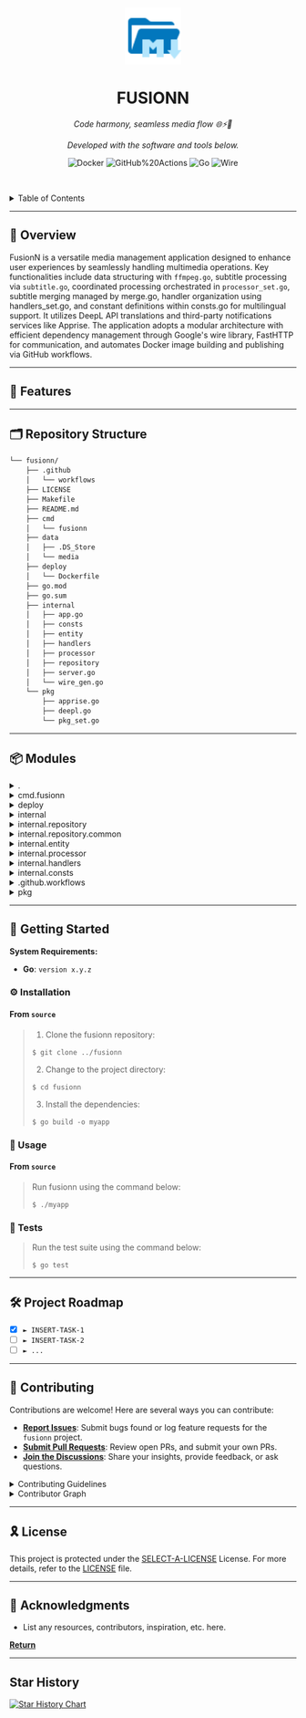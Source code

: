 <p align="center">
  <img src="https://raw.githubusercontent.com/PKief/vscode-material-icon-theme/ec559a9f6bfd399b82bb44393651661b08aaf7ba/icons/folder-markdown-open.svg" width="100" alt="project-logo">
</p>
<p align="center">
    <h1 align="center">FUSIONN</h1>
</p>
<p align="center">
    <em>Code harmony, seamless media flow 🌐️⚡️🚀</em>
</p>
<p align="center">
 <!-- local repository, no metadata badges. -->
<p>
<p align="center">
  <em>Developed with the software and tools below.</em>
</p>
<p align="center">
 <img src="https://img.shields.io/badge/Docker-2496ED.svg?style=default&logo=Docker&logoColor=white" alt="Docker">
 <img src="https://img.shields.io/badge/GitHub%20Actions-2088FF.svg?style=default&logo=GitHub-Actions&logoColor=white" alt="GitHub%20Actions">
 <img src="https://img.shields.io/badge/Go-00ADD8.svg?style=default&logo=Go&logoColor=white" alt="Go">
 <img src="https://img.shields.io/badge/Wire-000000.svg?style=default&logo=Wire&logoColor=white" alt="Wire">
</p>

<br><!-- TABLE OF CONTENTS -->
<details>
  <summary>Table of Contents</summary><br>

- [📍 Overview](#-overview)
- [🧩 Features](#-features)
- [🗂️ Repository Structure](#️-repository-structure)
- [📦 Modules](#-modules)
- [🚀 Getting Started](#-getting-started)
  - [⚙️ Installation](#️-installation)
  - [🤖 Usage](#-usage)
  - [🧪 Tests](#-tests)
- [🛠 Project Roadmap](#-project-roadmap)
- [🤝 Contributing](#-contributing)
- [🎗 License](#-license)
- [🔗 Acknowledgments](#-acknowledgments)

</details>
<hr>

## 📍 Overview

FusionN is a versatile media management application designed to enhance user experiences by seamlessly handling multimedia operations. Key functionalities include data structuring with `ffmpeg.go`, subtitle processing via `subtitle.go`, coordinated processing orchestrated in `processor_set.go`, subtitle merging managed by merge.go, handler organization using handlers_set.go, and constant definitions within consts.go for multilingual support. It utilizes DeepL API translations and third-party notifications services like Apprise. The application adopts a modular architecture with efficient dependency management through Google's wire library, FastHTTP for communication, and automates Docker image building and publishing via GitHub workflows.

---

## 🧩 Features

---

## 🗂️ Repository Structure

```sh
└── fusionn/
    ├── .github
    │   └── workflows
    ├── LICENSE
    ├── Makefile
    ├── README.md
    ├── cmd
    │   └── fusionn
    ├── data
    │   ├── .DS_Store
    │   └── media
    ├── deploy
    │   └── Dockerfile
    ├── go.mod
    ├── go.sum
    ├── internal
    │   ├── app.go
    │   ├── consts
    │   ├── entity
    │   ├── handlers
    │   ├── processor
    │   ├── repository
    │   ├── server.go
    │   └── wire_gen.go
    └── pkg
        ├── apprise.go
        ├── deepl.go
        └── pkg_set.go
```

---

## 📦 Modules

<details closed><summary>.</summary>

| File                 | Summary                                                                                                                                                                                                                                                                                                                                                                                                                                                                                                                                                                                                                                                                                                                                                                                                                                                                                                                                                                                                                                                   |
| ---                  | ---                                                                                                                                                                                                                                                                                                                                                                                                                                                                                                                                                                                                                                                                                                                                                                                                                                                                                                                                                                                                                                                       |
| [go.mod](go.mod)     | This `go.mod` file is the central manifest for dependencies of the fusionn project, which defines a software architecture for building an application. The file lists over three dozen external libraries such as Fasthttp, Go-astisub, Bytedance's Sonic, and Google's Wire, indicating the application leverages efficient networking, subtitling tools, audio processing frameworks, and dependency injection mechanisms respectively. By orchestrating these libraries, the fusionn project aims to deliver an advanced media processing solution with adaptive capabilities.                                                                                                                                                                                                                                                                                                                                                                                                                                                                         |
| [Makefile](Makefile) | The Makefile in this repository provides a setup task that automatically downloads Google Wire, a tool for dependency injection used throughout the project, and generates its associated files with a single command (wire). This promotes consistent and efficient coding within the Fusionn application architecture.                                                                                                                                                                                                                                                                                                                                                                                                                                                                                                                                                                                                                                                                                                                                  |
| [go.sum](go.sum)     | User-friendly command executionAllowing users to run various operations on their data by executing appropriate commands from the terminal.2. **Integration with other repository componentsEffectively ties together different modules within the FusionN project, leveraging their functionalities for seamless usage.3.**Parsing command arguments and flagsEnabling fine-tuned control of operation settings, ensuring optimal results for various datasets and use-cases.4. **Error handling and reportingProviding clear feedback to users in case of issues or exceptions during CLI interactions, promoting a user-friendly experience.5.**Help documentationGenerating detailed help information for each command, assisting users with correct syntax, usage examples, and additional tips on best practices.In summary, this CLI is instrumental in making the FusionN software easily accessible to end-users while serving as a unifying layer that interfaces between different components within the larger FusionN project architecture. |

</details>

<details closed><summary>cmd.fusionn</summary>

| File                           | Summary                                                                                                                                                                                                                                                                                          |
| ---                            | ---                                                                                                                                                                                                                                                                                              |
| [main.go](cmd/fusionn/main.go) | The given Go file initiates the command-line execution of Fusionn server, listening on port 4664, ensuring seamless communication within the applications architecture. Its main role lies in setting up the server instance and kickstarting its functionality within this open-source project. |

</details>

<details closed><summary>deploy</summary>

| File                            | Summary                                                                                                                                                                                                                                                                                                                                              |
| ---                             | ---                                                                                                                                                                                                                                                                                                                                                  |
| [Dockerfile](deploy/Dockerfile) | Builds Fusionn (repositorys primary app) using Alpine Linux container. Stages for faster dependency loading. Optimizes with-s-w' flags and copies build output to Docker image. Sets time zone to Asia/Shanghai and installs additional dependencies, including FFMPEG, inside the deployed container. Enables CMD to run Fusionn app on deployment. |

</details>

<details closed><summary>internal</summary>

| File                                | Summary                                                                                                                                                                                                                                                                                                                                                                                                                                        |
| ---                                 | ---                                                                                                                                                                                                                                                                                                                                                                                                                                            |
| [server.go](internal/server.go)     | Bootstraps Go application server with DI (Dependency Injection) using Wire library in this FusionN repositorys internal package, allowing seamless integration between various components like handlers, repositories, and more.                                                                                                                                                                                                               |
| [wire_gen.go](internal/wire_gen.go) | This file `internal/wire_gen.go` generates dependencies for components within the FusionN application, ensuring theyre properly injected and managed during runtime. It ties together modules such as handlers, processors, repositories, and third-party packages like DeepL and Apprise to create a seamless workflow. This enables efficient interplay between application layers while fostering maintainable and scalable code structure. |
| [app.go](internal/app.go)           | Manages core application functionality in Fusionns architecture by creating an app structure for handling API requests, particularly the /api/v1/merge' post operation. The package orchestrates the interaction between handlers, processors, and repositories within Fusionn's internal components, enhancing modularity and maintaining a well-structured application.                                                                      |

</details>

<details closed><summary>internal.repository</summary>

| File                                                           | Summary                                                                                                                                                                                                                                                                                                                                                                                                                                     |
| ---                                                            | ---                                                                                                                                                                                                                                                                                                                                                                                                                                         |
| [ffmpeg.go](internal/repository/ffmpeg.go)                     | The ffmpeg.go file, situated within the `fusionn` projects repository structure, implements an interface for extracting and managing subtitles in videos. It uses external command-line tools like ffprobe and ffmpeg to parse and manipulate video streams, focusing on English, Chinese Simplified, and Traditional subtitle extraction, all while ensuring clean, manageable, and adaptable code within the larger project architecture. |
| [convertor.go](internal/repository/convertor.go)               | Translates subtitles from Traditional Chinese to Simplified Chinese using DeepL API and OpenCC tool for the Fusionn video editing platform. Ensures efficient handling by processing text batches, facilitating seamless localization of content.                                                                                                                                                                                           |
| [repositories_set.go](internal/repository/repositories_set.go) | Orchestrates a dynamic service registry, configuring modules such as Algorithms, Parser, FFmpeg, and Convertor in this applications architecture. Leverages Dependency Injection pattern using wire library to ensure flexible, modular, and testable design for the video processing pipeline.                                                                                                                                             |
| [parser.go](internal/repository/parser.go)                     | In this `parser.go` file, we create a custom subtitle parser. By implementing an interface with the astisub package, our parser can read and analyze input subtitle files. This enables efficient subtitle handling within the FusionN media management system.                                                                                                                                                                             |
| [algo.go](internal/repository/algo.go)                         | This internal repository function, located within `algo.go`, implements a clustering algorithm for merging subtitles. By matching Chinese and English captions based on start time, it groups related text, improving the accuracy and readability of multilingual transcripts in the parent Fusionn project.                                                                                                                               |

</details>

<details closed><summary>internal.repository.common</summary>

| File                                              | Summary                                                                                                                                                                                                                                                                                                                                                                                                                                                                                                                                                                                                                                                                                                                                                                             |
| ---                                               | ---                                                                                                                                                                                                                                                                                                                                                                                                                                                                                                                                                                                                                                                                                                                                                                                 |
| [common.go](internal/repository/common/common.go) | The function `GenerateASSSubtitle` creates an ASS subtitle struct with default style attributes, and applies these styles to all items. It first parses an input color in the format `&HColor` (omitting `&H` if present) into an `astisub.Color`. Then, it sets various style attributes such as font name, size, primary and secondary colors, outline color, background color, bold, italic, underline, strikeout, scaling, border style, outlines/shadows, alignment, margin, and encoding. These defaults are used for all items within the generated ASS subtitle structure. The function `ParseASSColor` prepares the input color by trimming the `&H` prefix, padding with zeros if necessary, and then parsing it as a hexadecimal string into individual RGBA components. |

</details>

<details closed><summary>internal.entity</summary>

| File                                     | Summary                                                                                                                                                                                                                                                                                                                                                                                                                                                          |
| ---                                      | ---                                                                                                                                                                                                                                                                                                                                                                                                                                                              |
| [request.go](internal/entity/request.go) | Extracts a specified Sonarr episode file path from user requests within FusionN media management application, enriching its ability to seamlessly handle media operations and optimize user experiences.                                                                                                                                                                                                                                                         |
| [ffmpeg.go](internal/entity/ffmpeg.go)   | The `ffmpeg.go` entity file within the `internal/entity` directory serves to structure data obtained from FFprobe, an essential component in the video processing pipeline of the FusionN project. It parses multimedia stream information and stores details such as codec type, resolution, duration, subtitles, and more. These data help optimize media handling during transmission or storage, enhancing overall functionality in the FusionN application. |

</details>

<details closed><summary>internal.processor</summary>

| File                                                    | Summary                                                                                                                                                                                                                                                                                                                                                                                                                                                  |
| ---                                                     | ---                                                                                                                                                                                                                                                                                                                                                                                                                                                      |
| [subtitle.go](internal/processor/subtitle.go)           | This file, `internal/processor/subtitle.go`, handles merging, translating, and re-writing subtitles from a media file for the Fusionn application. It integrates multiple components such as parsers, convertors, and translation algorithms to deliver accurate subtitles in simplified Chinese (chs) or English (eng). The merged subtitle is then written to the specified output path and an apprise notification is sent upon successful execution. |
| [processor_set.go](internal/processor/processor_set.go) | Coordinates processing operations within FusionNs core engine. The `processor_set.go` file houses a composition root that orchestrates creation and interaction between essential processing components such as Subtitle instances, adhering to the Dependency Inversion Principle by using Interface Segregation via Googles Wire framework.                                                                                                            |

</details>

<details closed><summary>internal.handlers</summary>

| File                                                 | Summary                                                                                                                                                                                                                                                                               |
| ---                                                  | ---                                                                                                                                                                                                                                                                                   |
| [merge.go](internal/handlers/merge.go)               | Manages subtitle merging for media content within the Fusionn platform by interacting with a specific subtitle processor, ensuring seamless consolidation and a unified user experience.                                                                                              |
| [handlers_set.go](internal/handlers/handlers_set.go) | The `internal/handlers/handlers_set.go` file acts as a registry within the FusionN project. It initializes and organizes Handlers, essential components that process user requests, by employing Dependency Injection with Googles wire library for smooth application functionality. |

</details>

<details closed><summary>internal.consts</summary>

| File                                     | Summary                                                                                                                                                                                                                                                                                                                                                                                                                                                                         |
| ---                                      | ---                                                                                                                                                                                                                                                                                                                                                                                                                                                                             |
| [command.go](internal/consts/command.go) | This file defines and exports a constant URL `CMDDeepLTranslate` used by the `fusionn` application for DeepL API translations. The `internal/consts` package consolidates application-specific URLs within the fusionn repository, streamlining access to third-party APIs like DeepL and maintaining a modular architecture.                                                                                                                                                   |
| [consts.go](internal/consts/consts.go)   | This code file, located within the consts package, defines a set of global constants for use across the project. It outlines various language codes (Traditional Chinese, Simplified Chinese, and English) and associated titles, as well as specific patterns for handling timecode formats. Additionally, it specifies an external API address (Apprise). These values are crucial for facilitating multilingual support and notifications within the project's architecture. |

</details>

<details closed><summary>.github.workflows</summary>

| File                                                       | Summary                                                                                                                                                                                                                                                                                                                |
| ---                                                        | ---                                                                                                                                                                                                                                                                                                                    |
| [docker-publish.yml](.github/workflows/docker-publish.yml) | In this GitHub repository, titled fusionn, the provided file, `docker-publish.yml`, orchestrates automated Docker image building and publishing events. This workflow is a crucial part of the Continuous Integration (CI) process in the repository, enabling efficient and seamless distribution of the application. |

</details>

<details closed><summary>pkg</summary>

| File                         | Summary                                                                                                                                                                                                                                                                                                                                                                    |
| ---                          | ---                                                                                                                                                                                                                                                                                                                                                                        |
| [apprise.go](pkg/apprise.go) | Enables external communication through the `apprise` interface, offering a function `SendBasicMessage` for delivering JSON data via POST requests to specified URLs using FastHTTP, ultimately facilitating seamless interaction with third-party services within the FusionN application ecosystem.                                                                       |
| [pkg_set.go](pkg/pkg_set.go) | Converts and initializes application dependencies using wire, binding `deepL` and `apprise` instances within the main package for efficient use throughout the software. This fosters a modular design and streamlined dependency management within the fusionn application.                                                                                               |
| [deepl.go](pkg/deepl.go)     | The `pkg/deepl.go` module acts as an interface for translating text within the Fusionn application, providing multilingual support by leveraging DeepLs API services. By instantiating this package, developers can effortlessly translate user-provided content between multiple languages, ensuring seamless cross-cultural communication in our diverse user community. |

</details>

---

## 🚀 Getting Started

**System Requirements:**

- **Go**: `version x.y.z`

### ⚙️ Installation

<h4>From <code>source</code></h4>

> 1. Clone the fusionn repository:
>
> ```console
> $ git clone ../fusionn
> ```
>
> 2. Change to the project directory:
>
> ```console
> $ cd fusionn
> ```
>
> 3. Install the dependencies:
>
> ```console
> $ go build -o myapp
> ```

### 🤖 Usage

<h4>From <code>source</code></h4>

> Run fusionn using the command below:
>
> ```console
> $ ./myapp
> ```

### 🧪 Tests

> Run the test suite using the command below:
>
> ```console
> $ go test
> ```

---

## 🛠 Project Roadmap

- [X] `► INSERT-TASK-1`
- [ ] `► INSERT-TASK-2`
- [ ] `► ...`

---

## 🤝 Contributing

Contributions are welcome! Here are several ways you can contribute:

- **[Report Issues](https://local/fusionn/issues)**: Submit bugs found or log feature requests for the `fusionn` project.
- **[Submit Pull Requests](https://local/fusionn/blob/main/CONTRIBUTING.md)**: Review open PRs, and submit your own PRs.
- **[Join the Discussions](https://local/fusionn/discussions)**: Share your insights, provide feedback, or ask questions.

<details closed>
<summary>Contributing Guidelines</summary>

1. **Fork the Repository**: Start by forking the project repository to your local account.
2. **Clone Locally**: Clone the forked repository to your local machine using a git client.

   ```sh
   git clone ../fusionn
   ```

3. **Create a New Branch**: Always work on a new branch, giving it a descriptive name.

   ```sh
   git checkout -b new-feature-x
   ```

4. **Make Your Changes**: Develop and test your changes locally.
5. **Commit Your Changes**: Commit with a clear message describing your updates.

   ```sh
   git commit -m 'Implemented new feature x.'
   ```

6. **Push to local**: Push the changes to your forked repository.

   ```sh
   git push origin new-feature-x
   ```

7. **Submit a Pull Request**: Create a PR against the original project repository. Clearly describe the changes and their motivations.
8. **Review**: Once your PR is reviewed and approved, it will be merged into the main branch. Congratulations on your contribution!

</details>

<details closed>
<summary>Contributor Graph</summary>
<br>
<p align="center">
   <a href="https://local{/fusionn/}graphs/contributors">
      <img src="https://contrib.rocks/image?repo=fusionn">
   </a>
</p>
</details>

---

## 🎗 License

This project is protected under the [SELECT-A-LICENSE](https://choosealicense.com/licenses) License. For more details, refer to the [LICENSE](https://choosealicense.com/licenses/) file.

---

## 🔗 Acknowledgments

- List any resources, contributors, inspiration, etc. here.

[**Return**](#-overview)

---

## Star History

<a href="https://star-history.com/#weizsw/fusionn&Date">
 <picture>
   <source media="(prefers-color-scheme: dark)" srcset="https://api.star-history.com/svg?repos=weizsw/fusionn&type=Date&theme=dark" />
   <source media="(prefers-color-scheme: light)" srcset="https://api.star-history.com/svg?repos=weizsw/fusionn&type=Date" />
   <img alt="Star History Chart" src="https://api.star-history.com/svg?repos=weizsw/fusionn&type=Date" />
 </picture>
</a>
